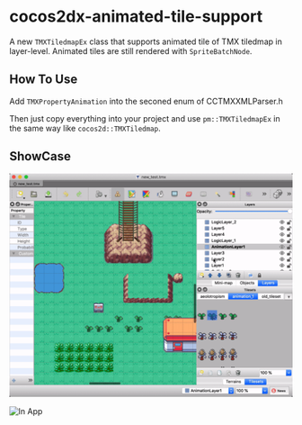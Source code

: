 # cocos2dx-animated-tile-support
A new `TMXTiledmapEx` class that supports animated tile of TMX tiledmap in layer-level. Animated tiles are still rendered with `SpriteBatchNode`.

## How To Use

Add `TMXPropertyAnimation` into the seconed enum of CCTMXXMLParser.h

Then just copy everything into your project and use `pm::TMXTiledmapEx` in the same way like `cocos2d::TMXTiledmap`.

## ShowCase

![In Tiled editor](https://github.com/DEAGS3000/cocos2dx-animated-tile-support/raw/master/showcase-tiled.gif)

![In App](https://github.com/DEAGS3000/cocos2dx-animated-tile-support/raw/master/showcase-app.gif)



